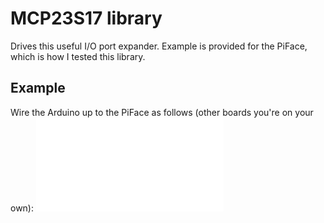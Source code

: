 # MCP23S17 library

Drives this useful I/O port expander.  Example is provided for the PiFace,
which is how I tested this library.

## Example
Wire the Arduino up to the PiFace as follows (other boards you're on your own):
![Wiring Diagram](piface+arduino+wiring.pdf)
